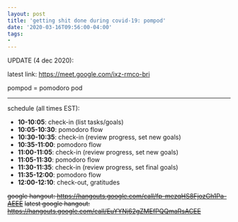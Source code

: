 ```yaml
---
layout: post
title: 'getting shit done during covid-19: pompod'
date: '2020-03-16T09:56:00-04:00'
tags:
- 
--- 
```




UPDATE (4 dec 2020):

latest link: <https://meet.google.com/ixz-rmco-bri>


pompod = pomodoro pod

---

schedule (all times EST): 

* **10-10:05**: check-in (list tasks/goals)
* **10:05-10:30**: pomodoro flow
* **10:30-10:35**: check-in (review progress, set new goals)
* **10:35-11:00**: pomodoro flow
* **11:00-11:05**: check-in (review progress, set new goals)
* **11:05-11:30**: pomodoro flow
* **11:30-11:35**: check-in (review progress, set final goals)
* **11:35-12:00**: pomodoro flow
* **12:00-12:10**: check-out, gratitudes

~~google hangout: <https://hangouts.google.com/call/fp-mezqHS8FjozGh1Pa-AEEE>~~
~~latest google hangout: <https://hangouts.google.com/call/EuYYNj62gZMEfPQQmaRsACEE>~~

<!-- hyperlink bank -->


<!-- &#042; = asterisk -->
<!-- &#039; = single quote '-->

